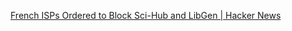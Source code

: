 [French ISPs Ordered to Block Sci-Hub and LibGen | Hacker News](https://news.ycombinator.com/item?id=19550282)